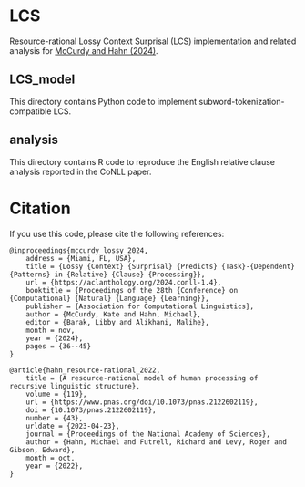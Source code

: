 # LCS
Resource-rational Lossy Context Surprisal (LCS) implementation and related analysis for [McCurdy and Hahn (2024)](https://aclanthology.org/2024.conll-1.4).


## LCS_model

This directory contains Python code to implement subword-tokenization-compatible LCS.

## analysis

This directory contains R code to reproduce the English relative clause analysis reported in the CoNLL paper.


# Citation

If you use this code, please cite the following references:

```
@inproceedings{mccurdy_lossy_2024,
	address = {Miami, FL, USA},
	title = {Lossy {Context} {Surprisal} {Predicts} {Task}-{Dependent} {Patterns} in {Relative} {Clause} {Processing}},
	url = {https://aclanthology.org/2024.conll-1.4},
	booktitle = {Proceedings of the 28th {Conference} on {Computational} {Natural} {Language} {Learning}},
	publisher = {Association for Computational Linguistics},
	author = {McCurdy, Kate and Hahn, Michael},
	editor = {Barak, Libby and Alikhani, Malihe},
	month = nov,
	year = {2024},
	pages = {36--45}
}

@article{hahn_resource-rational_2022,
	title = {A resource-rational model of human processing of recursive linguistic structure},
	volume = {119},
	url = {https://www.pnas.org/doi/10.1073/pnas.2122602119},
	doi = {10.1073/pnas.2122602119},
	number = {43},
	urldate = {2023-04-23},
	journal = {Proceedings of the National Academy of Sciences},
	author = {Hahn, Michael and Futrell, Richard and Levy, Roger and Gibson, Edward},
	month = oct,
	year = {2022},
}
```



